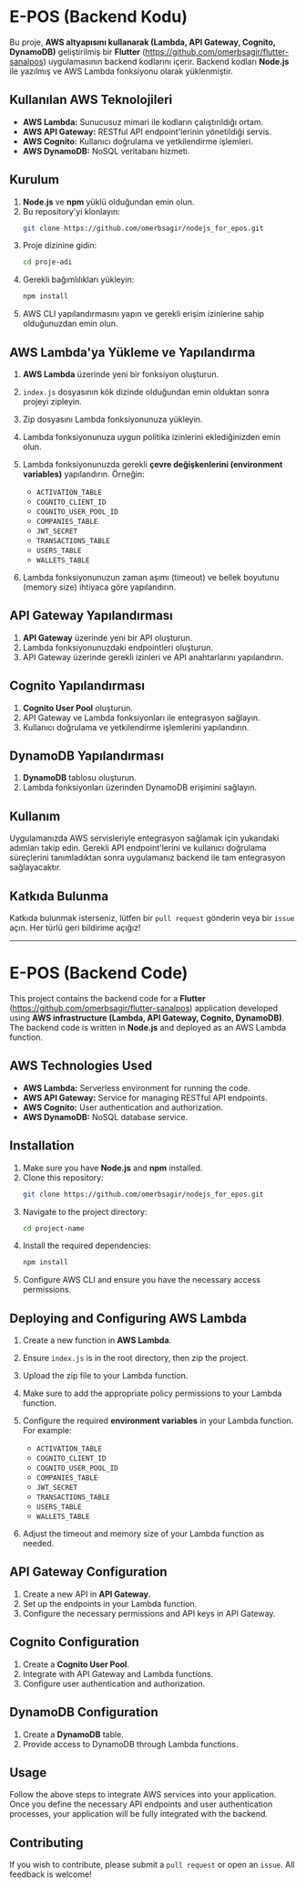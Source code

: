 # E-POS (Backend Kodu)



Bu proje, **AWS altyapısını kullanarak (Lambda, API Gateway, Cognito, DynamoDB)** geliştirilmiş bir **Flutter** (https://github.com/omerbsagir/flutter-sanalpos) uygulamasının backend kodlarını içerir. Backend kodları **Node.js** ile yazılmış ve AWS Lambda fonksiyonu olarak yüklenmiştir.

## Kullanılan AWS Teknolojileri

- **AWS Lambda:** Sunucusuz mimari ile kodların çalıştırıldığı ortam.
- **AWS API Gateway:** RESTful API endpoint'lerinin yönetildiği servis.
- **AWS Cognito:** Kullanıcı doğrulama ve yetkilendirme işlemleri.
- **AWS DynamoDB:** NoSQL veritabanı hizmeti.


## Kurulum

1. **Node.js** ve **npm** yüklü olduğundan emin olun.
2. Bu repository'yi klonlayın:
    ```bash
    git clone https://github.com/omerbsagir/nodejs_for_epos.git
    ```
3. Proje dizinine gidin:
    ```bash
    cd proje-adi
    ```
4. Gerekli bağımlılıkları yükleyin:
    ```bash
    npm install
    ```
5. AWS CLI yapılandırmasını yapın ve gerekli erişim izinlerine sahip olduğunuzdan emin olun.

## AWS Lambda'ya Yükleme ve Yapılandırma

1. **AWS Lambda** üzerinde yeni bir fonksiyon oluşturun.
2. `index.js` dosyasının kök dizinde olduğundan emin olduktan sonra projeyi zipleyin.
3. Zip dosyasını Lambda fonksiyonunuza yükleyin.
4. Lambda fonksiyonunuza uygun politika izinlerini eklediğinizden emin olun.
5. Lambda fonksiyonunuzda gerekli **çevre değişkenlerini (environment variables)** yapılandırın. Örneğin:
   
    - `ACTIVATION_TABLE`
    - `COGNITO_CLIENT_ID`
    - `COGNITO_USER_POOL_ID`
    - `COMPANIES_TABLE`
    - `JWT_SECRET`
    - `TRANSACTIONS_TABLE`
    - `USERS_TABLE`
    - `WALLETS_TABLE`
      
7. Lambda fonksiyonunuzun zaman aşımı (timeout) ve bellek boyutunu (memory size) ihtiyaca göre yapılandırın.

## API Gateway Yapılandırması

1. **API Gateway** üzerinde yeni bir API oluşturun.
2. Lambda fonksiyonunuzdaki endpointleri oluşturun.
3. API Gateway üzerinde gerekli izinleri ve API anahtarlarını yapılandırın.

## Cognito Yapılandırması

1. **Cognito User Pool** oluşturun.
2. API Gateway ve Lambda fonksiyonları ile entegrasyon sağlayın.
3. Kullanıcı doğrulama ve yetkilendirme işlemlerini yapılandırın.

## DynamoDB Yapılandırması

1. **DynamoDB** tablosu oluşturun.
2. Lambda fonksiyonları üzerinden DynamoDB erişimini sağlayın.

## Kullanım

Uygulamanızda AWS servisleriyle entegrasyon sağlamak için yukarıdaki adımları takip edin. Gerekli API endpoint'lerini ve kullanıcı doğrulama süreçlerini tanımladıktan sonra uygulamanız backend ile tam entegrasyon sağlayacaktır.

## Katkıda Bulunma

Katkıda bulunmak isterseniz, lütfen bir `pull request` gönderin veya bir `issue` açın. Her türlü geri bildirime açığız!

---



# E-POS (Backend Code)




This project contains the backend code for a **Flutter** (https://github.com/omerbsagir/flutter-sanalpos) application developed using **AWS infrastructure (Lambda, API Gateway, Cognito, DynamoDB)**. The backend code is written in **Node.js** and deployed as an AWS Lambda function.

## AWS Technologies Used

- **AWS Lambda:** Serverless environment for running the code.
- **AWS API Gateway:** Service for managing RESTful API endpoints.
- **AWS Cognito:** User authentication and authorization.
- **AWS DynamoDB:** NoSQL database service.

## Installation

1. Make sure you have **Node.js** and **npm** installed.
2. Clone this repository:
    ```bash
    git clone https://github.com/omerbsagir/nodejs_for_epos.git
    ```
3. Navigate to the project directory:
    ```bash
    cd project-name
    ```
4. Install the required dependencies:
    ```bash
    npm install
    ```
5. Configure AWS CLI and ensure you have the necessary access permissions.

## Deploying and Configuring AWS Lambda

1. Create a new function in **AWS Lambda**.
2. Ensure `index.js` is in the root directory, then zip the project.
3. Upload the zip file to your Lambda function.
4. Make sure to add the appropriate policy permissions to your Lambda function.
5. Configure the required **environment variables** in your Lambda function. For example:

    - `ACTIVATION_TABLE`
    - `COGNITO_CLIENT_ID`
    - `COGNITO_USER_POOL_ID`
    - `COMPANIES_TABLE`
    - `JWT_SECRET`
    - `TRANSACTIONS_TABLE`
    - `USERS_TABLE`
    - `WALLETS_TABLE`

7. Adjust the timeout and memory size of your Lambda function as needed.

## API Gateway Configuration

1. Create a new API in **API Gateway**.
2. Set up the endpoints in your Lambda function.
3. Configure the necessary permissions and API keys in API Gateway.

## Cognito Configuration

1. Create a **Cognito User Pool**.
2. Integrate with API Gateway and Lambda functions.
3. Configure user authentication and authorization.

## DynamoDB Configuration

1. Create a **DynamoDB** table.
2. Provide access to DynamoDB through Lambda functions.

## Usage

Follow the above steps to integrate AWS services into your application. Once you define the necessary API endpoints and user authentication processes, your application will be fully integrated with the backend.

## Contributing

If you wish to contribute, please submit a `pull request` or open an `issue`. All feedback is welcome!
